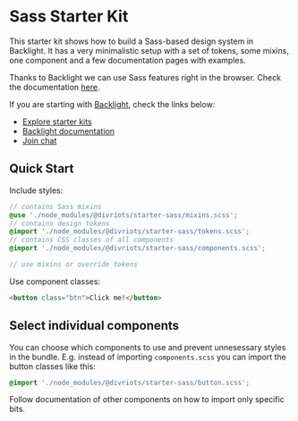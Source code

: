 # Sass Starter Kit

This starter kit shows how to build a Sass-based design system in Backlight.
It has a very minimalistic setup with a set of tokens, some mixins, one component and a few documentation pages with examples.

Thanks to Backlight we can use Sass features right in the browser.
Check the documentation [here](https://backlight.dev/docs/sass).

If you are starting with [Backlight](https://backlight.dev), check the links below:

- [Explore starter kits](https://backlight.dev/starterkits)
- [Backlight documentation](https://backlight.dev/docs)
- [Join chat](https://discord.gg/XkQxSU9)

## Quick Start

Include styles:

```scss
// contains Sass mixins
@use './node_modules/@divriots/starter-sass/mixins.scss';
// contains design tokens
@import './node_modules/@divriots/starter-sass/tokens.scss';
// contains CSS classes of all components
@import './node_modules/@divriots/starter-sass/components.scss';

// use mixins or override tokens
```

Use component classes:

```html
<button class="btn">Click me!</button>
```

## Select individual components

You can choose which components to use and prevent unnesessary styles in the bundle.
E.g. instead of importing `components.scss` you can import the button classes like this:

```scss
@import './node_modules/@divriots/starter-sass/button.scss';
```

Follow documentation of other components on how to import only specific bits.
